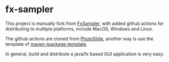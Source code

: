 # fx-sampler

This project is manually fork from [FxSampler](https://github.com/Col-E/FxSampler), with added github actions for distributing to multiple platforms, include MacOS, Windows and Linux. 

The github actions are cloned from [PhotoSlide](https://github.com/lanthale/PhotoSlide), another way is use the template of [maven-jpackage-template](https://github.com/wiverson/maven-jpackage-template).

In general, build and distribute a java/fx based GUI application is very easy.
